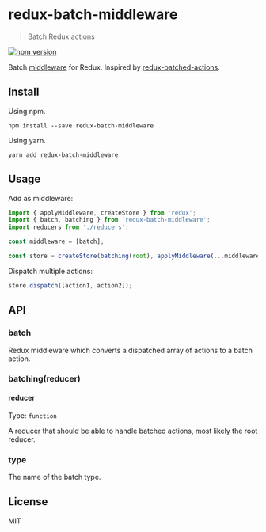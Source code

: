 # redux-batch-middleware

> Batch Redux actions

[![npm version](https://img.shields.io/npm/v/redux-batch-middleware.svg?style=flat-square)](https://www.npmjs.com/package/redux-batch-middleware)

Batch [middleware](http://rackt.github.io/redux/docs/advanced/Middleware.html) for Redux. Inspired by [redux-batched-actions](https://github.com/tshelburne/redux-batched-actions).

## Install

Using npm.

```
npm install --save redux-batch-middleware
```

Using yarn.

```
yarn add redux-batch-middleware
```

## Usage

Add as middleware:

```js
import { applyMiddleware, createStore } from 'redux';
import { batch, batching } from 'redux-batch-middleware';
import reducers from './reducers';

const middleware = [batch];

const store = createStore(batching(root), applyMiddleware(...middleware));;
```

Dispatch multiple actions:

```js
store.dispatch([action1, action2]);
```

## API

### batch

Redux middleware which converts a dispatched array of actions to a batch action.

### batching(reducer)

#### reducer

Type: `function`

A reducer that should be able to handle batched actions, most likely the root reducer.

### type

The name of the batch type.

## License

MIT
